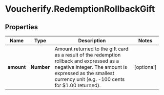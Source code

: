 # Voucherify.RedemptionRollbackGift

## Properties

Name | Type | Description | Notes
------------ | ------------- | ------------- | -------------
**amount** | **Number** | Amount returned to the gift card as a result of the redemption rollback and expressed as a negative integer. The amount is expressed as the smallest currency unit (e.g. -100 cents for $1.00 returned). | [optional] 


